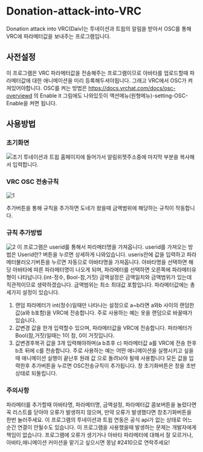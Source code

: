 # Donation-attack-into-VRC
Donation attack into VRC(Daiv)는 투네이션과 트윕의 알림을 받아서 OSC를 통해 VRC에 파라메터값을 보내주는 프로그램입니다.

## 사전설정
이 프로그램은 VRC 파라메터값을 전송해주는 프로그램이므로 아바타를 업로드할때 파라메터값에 대한 애니메이션을 미리 등록해두셔야됩니다.
그래고 VRC에서 OSC가 켜져있어야합니다.
OSC를 켜는 방법은 https://docs.vrchat.com/docs/osc-overviewd 의 Enable it 그림에도 나와있듯이 액션메뉴(원형메뉴)-setting-OSC-Enable을 켜면 됩니다.

## 사용방법
### 초기화면
![초기](https://user-images.githubusercontent.com/82574391/166342589-849cfd42-8d38-48ca-bdf5-74bd492e2c84.JPG)
투네이션과 트윕 홈페이지에 들어가서 알림위젯주소중에 마지막 부분을 복사해서 입력합니다.

### VRC OSC 전송규칙
![1](https://user-images.githubusercontent.com/82574391/166342619-851b4062-9b68-42c6-8f09-37138b45a9df.JPG)

추가버튼을 통해 규칙을 추가하면 도네가 왔을때 금액범위에 해당하는 규칙이 작동합니다.

### 규칙 추가방법
![2](https://user-images.githubusercontent.com/82574391/166342622-714d6e2b-e106-4d05-9955-dbca3ddc4cd3.JPG)
이 프로그램은 userid를 통해서 파라메터명을 가져옵니다. userid를 가져오는 방법은 Userid란? 버튼을 누르면 상세하게 나와있습니다.
useris란에 값을 입력하고 파라메터불러오기버튼을 누르면 자동으로 아바타명을 가져옵니다. 
아바타명을 선택하면 해당 아바타에 따른 파라메터명이 나오게 되며, 파라메터를 선택하면 오른쪽에 파라메터유형이 나타납니다.(int-정수, Bool-참,거짓)
금액설정은 금액일치와 금액범위가 있는데 직관적이므로 생략하겠습니다. 금액범위는 최소 최대값 포함입니다.
파라메터값에는 총 세가지 설정이 있습니다.
 1. 랜덤
     파라메터가 int(정수)일때만 나타나는 설정으로 a~b라면 a와b 사이의 랜덤한 값(a와 b포함)을 VRC에 전송합니다. 주로 사용하는 예는 옷을 랜덤으로 바꿀때가 있습니다.
 2. 값변경
     값을 한개 입력할수 있으며, 파라메터값을 VRC에 전송합니다. 파라메터가 Bool(참,거짓)일때는 1이 참, 0이 거짓입니다.
 3. 값변경후복귀
     값을 3개 입력해야하며(a b초후 c) 파라메터값 a를 VRC에 전송 한후 b초 뒤에 c를 전송합니다. 주로 사용하는 예는 어떤 애니메이션을 실행시키고 싶을때 애니메이션 실행이 끝난후 원래 값     으로 돌려놔야 될때 사용합니다
모든 값을 입력한후 추가버튼을 누르면 OSC전송규칙이 추가됩니다.
창 초기화버튼은 창을 초반상태로 되돌립니다.

### 주의사항
파라메터를 추가할때 아바타명, 파라메터명, 금액설정, 파라메터값 콤보버튼을 눌렀다면 꼭 리스트를 닫아야 오류가 발생하지 않으며, 만약 오류가 발생했다면 창초기화버튼을 한번 눌러주세요.
이 프로그램의 투네이션과 트윕 연동은 공식 api가 없는 상태로 어느 순간 연결이 안될수도 있습니다.
이 프로그램을 사용했을때 발생하는 문제는 개발자에게 책임이 없습니다.
프로그램에 오류가 생기거나 아바타 파라메터에 대해서 잘 모르거나, 아바타,애니메이션 커미션을 맡기고 싶으시면 몽남 #2410으로 연락주세요!
